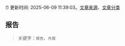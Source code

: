 :alarm_clock: 更新时间: 2025-06-09 11:39:03。[文章来源](/README.md)、[文章分类](/TAGS.md)

## 报告


> 关键字：`报告`、`月报`



